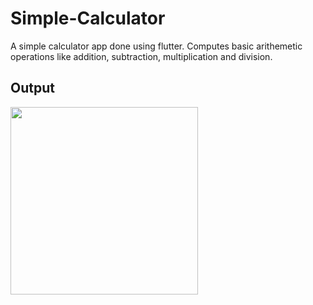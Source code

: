 # Simple-Calculator
A simple calculator app done using flutter. Computes basic arithemetic operations like addition, subtraction, multiplication and division.
<br>
## Output

<img src="" width=300 height=auto>

